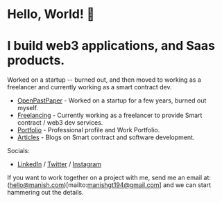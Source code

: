 # Hello, World! 👋

# I build web3 applications, and Saas products. 

Worked on a startup -- burned out, and then moved to working as a freelancer and currently working as a smart contract dev.

- [OpenPastPaper](https://openpastpaper.com/) - Worked on a startup for a few years, burned out myself.
- [Freelancing](https://www.upwork.com/freelancers/~0125f2add906ad5883) - Currently working as a freelancer to provide Smart contract / web3 dev services.
- [Portfolio](https://manishgotame.com.np) - Professional profile and Work Portfolio.
- [Articles](https://blog.manishgotame.com.np) - Blogs on Smart contract and software development.

Socials:
- [LinkedIn](https://www.linkedin.com/in/manishgotame/) / [Twitter](https://twitter.com/manishgotame/) / [Instagram](https://instagram.com/manish.gotame)

If you want to work together on a project with me, send me an email at: (hello@manish.com)[mailto:manishgt194@gmail.com] and we can start hammering out the details.
